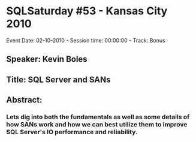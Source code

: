 # SQLSaturday #53 - Kansas City 2010
Event Date: 02-10-2010 - Session time: 00:00:00 - Track: Bonus
## Speaker: Kevin Boles
## Title: SQL Server and SANs
## Abstract:
### Lets dig into both the fundamentals as well as some details of how SANs work and how we can best utilize them to improve SQL Server's IO performance and reliability. 
